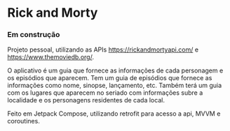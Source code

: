 # Rick and Morty

### Em construção

Projeto pessoal, utilizando as APIs https://rickandmortyapi.com/ e https://www.themoviedb.org/.

O aplicativo é um guia que fornece as informações de cada personagem e os episódios que aparecem. Tem um guia de episódios que fornece as informações como nome, sinopse, lançamento, etc. Também terá um guia com os lugares que aparecem no seriado com informações subre a localidade e os personagens residentes de cada local.

Feito em Jetpack Compose, utilizando retrofit para acesso a api, MVVM e coroutines.
